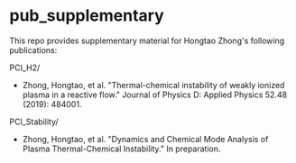 # pub_supplementary
This repo provides supplementary material for Hongtao Zhong's following publications: 

PCI_H2/

* Zhong, Hongtao, et al. "Thermal-chemical instability of weakly ionized plasma in a reactive flow." Journal of Physics D: Applied Physics 52.48 (2019): 484001.

PCI_Stability/

* Zhong, Hongtao, et al. "Dynamics and Chemical Mode Analysis of Plasma Thermal-Chemical Instability." In preparation.


